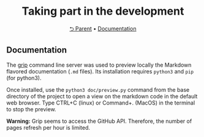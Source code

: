 <div align="center">
  <h1>Taking part in the development</h1>
</div>
<div align="center">
  <a href="README.md">⮌ Parent</a> •
  <a href="#documentation">Documentation</a>
</div>

## Documentation

The [grip](https://github.com/joeyespo/grip) command line server was used to
preview locally the Markdown flavored documentation (`.md` files).
Its installation requires `python3` and `pip` (for python3).

Once installed, use the `python3 doc/preview.py` command from the base directory
of the project to open a view on the markdown code in the default web browser.
Type CTRL+C (linux) or Command+. (MacOS) in the terminal to stop the preview.

__Warning:__ Grip seems to access the GitHub API. Therefore, the number of pages
refresh per hour is limited.
